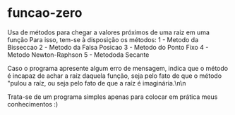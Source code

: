 # funcao-zero
Usa de métodos para chegar a valores próximos de uma raiz em uma função
Para isso, tem-se à disposição os métodos:
  1 - Metodo da Bisseccao
  2 - Metodo da Falsa Posicao
  3 - Metodo do Ponto Fixo
  4 - Metodo Newton-Raphson
  5 - Metododa Secante
  
  Caso o programa apresente algum erro de mensagem, indica que o método é incapaz de achar 
  a raíz daquela função, seja pelo fato de que o método "pulou a raíz, ou seja pelo fato
  de que a raíz é imaginária.\n\n
  
  Trata-se de um programa simples apenas para colocar em prática meus conhecimentos :)
